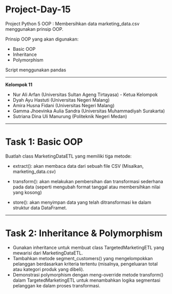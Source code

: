 # Project-Day-15
Project Python 5 OOP : Membersihkan data marketing_data.csv menggunakan prinsip OOP.

Prinsip OOP yang akan digunakan:
- Basic OOP
- Inheritance
- Polymorphism

Script menggunakan pandas

---
**Kelompok 11**
- Nur Ali Arfan (Universitas Sultan Ageng Tirtayasa) - Ketua Kelompok
- Dyah Ayu Hastuti (Universitas Negeri Malang)
- Amira Husna Fidani (Universitas Negeri Malang)
- Gamma Jhoevinka Aulia Sandra (Universitas Muhammadiyah Surakarta)
- Sutriana Dina Uli Manurung (Politeknik Negeri Medan)

---
# **Task 1: Basic OOP**

Buatlah class MarketingDataETL yang memiliki tiga metode:

*   extract(): akan membaca data dari sebuah file CSV (Misalkan, marketing_data.csv)

*   transform(): akan melakukan pembersihan dan transformasi sederhana pada data (seperti mengubah format tanggal atau membersihkan nilai yang kosong)

*   store(): akan menyimpan data yang telah ditransformasi ke dalam struktur data DataFramet.

---
# **Task 2: Inheritance & Polymorphism**

*   Gunakan inheritance untuk membuat class TargetedMarketingETL yang mewarisi dari MarketingDataETL.
*   Tambahkan metode segment_customers() yang mengelompokkan pelanggan berdasarkan kriteria tertentu (misalnya, pengeluaran total atau kategori produk yang dibeli).
*   Demonstrasi polymorphism dengan meng-override metode transform() dalam TargetedMarketingETL untuk menambahkan logika segmentasi pelanggan ke dalam proses transformasi.
